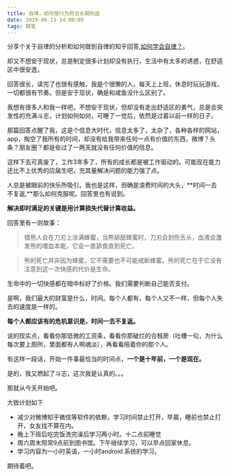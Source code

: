 ```yaml
---
title: 自律，如何使行为符合长期利益
date: 2019-06-13 14:00:09
tags: 随笔
---
```


分享个关于自律的分析和如何做到自律的知乎回答,[如何学会自律？](https://www.zhihu.com/question/20671626/answer/624635408)。

却又不想安于现状，总是制定很多计划却没有执行，生活中有太多的诱惑，在舒适区中很安逸，

回答很长，读完了也很有感触，我是个很懒的人，每天上上班，休息时玩玩游戏，一切都很有节奏。但是安于现状，确是和咸鱼没什么区别了。

我想有很多人和我一样吧，不想安于现状，但却没有走出舒适区的勇气，总是会突发性的充满斗志，计划如何如何，可睡了一觉后，依然是过着以前一样的日子。

那篇回答点醒了我，这是个信息大时代，信息太多了，太杂了，各种各样的网站，app，掏空了我所有的时间，却没有给我带来任何一点有价值的东西，微博？头条？朋友圈？都是些过了一两天就没有任何价值的信息。

这样下去可真废了，工作3年多了，所有的成长都是被工作驱动的。可能现在能力还比不上优秀的应届生吧，充其量解决问题的能力强了点。

人总是被眼前的快乐所吸引。我也是这样，但确是浪费时间的大头，**时间一去不复返,**那么如何克服呢。回答里也有说到。

**解决即时满足的关键是用计算损失代替计算收益。**

回答里有一则故事：
> 猎熊人会在刀刃上涂满蜂蜜，当熊舔舐蜂蜜时，刀刃会划伤舌头，血液会激发熊的嗜血本能，它会一直舔食直到死亡。

>熊的死亡并非因为蜂蜜，它不需要也不可能戒断蜂蜜。熊的死亡在于它没有注意到这一次快感的代价是生命。

生命中的一切快感都在暗中标好了价格。我们需要判断自己能否支付。

是啊，我们最大的财富是什么，时间。每个人都有，每个人又不一样，但每个人失去的速度是一样的。

**每个人都应该有的危机意识是，时间一去不复返。**

说的现实点，看看你那低微的工资条，看看你那破烂的合租房（吐槽一句，为什么每次要上厕所，里面都有人啊魂淡），再看看陪着你的那个人。

有这样一段话，开始一件事最恰当的时间点，**一个是十年前，一个是现在。**

是的，我又燃起了斗志，这次我是认真的。。。

那就从今天开始吧。

大致计划如下

- 减少对微博知乎微信等软件的依赖，学习时间禁止打开，早晨，睡前也禁止打开，女友找不算在内。
- 晚上下班后吃完饭洗完澡后学习两小时。十二点前睡觉
- 周六周末照常9点前到图书馆。下午继续学习，可以早点回家休息。
- 学习内容为一小时英语，一小时android 系统的学习。

期待着吧。
